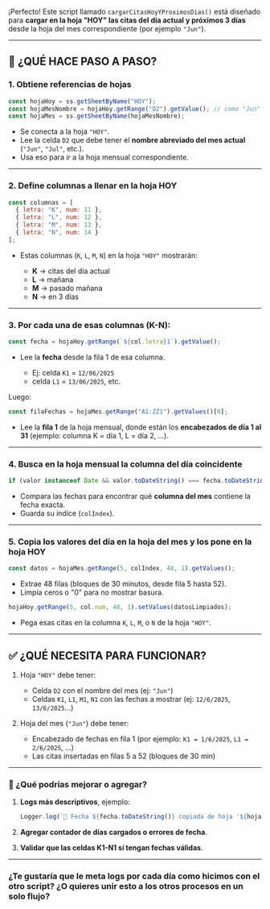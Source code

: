 ¡Perfecto! Este script llamado `cargarCitasHoyYProximosDias()` está diseñado para **cargar en la hoja "HOY" las citas del día actual y próximos 3 días** desde la hoja del mes correspondiente (por ejemplo `"Jun"`).

---

## 🧠 ¿QUÉ HACE PASO A PASO?

### 1. **Obtiene referencias de hojas**

```javascript
const hojaHoy = ss.getSheetByName("HOY");
const hojaMesNombre = hojaHoy.getRange("D2").getValue(); // como "Jun"
const hojaMes = ss.getSheetByName(hojaMesNombre);
```

* Se conecta a la hoja `"HOY"`.
* Lee la celda `D2` que debe tener el **nombre abreviado del mes actual** (`"Jun"`, `"Jul"`, etc.).
* Usa eso para ir a la hoja mensual correspondiente.

---

### 2. **Define columnas a llenar en la hoja HOY**

```javascript
const columnas = [
  { letra: "K", num: 11 },
  { letra: "L", num: 12 },
  { letra: "M", num: 13 },
  { letra: "N", num: 14 }
];
```

* Estas columnas (`K`, `L`, `M`, `N`) en la hoja `"HOY"` mostrarán:

  * **K** → citas del día actual
  * **L** → mañana
  * **M** → pasado mañana
  * **N** → en 3 días

---

### 3. **Por cada una de esas columnas (K-N):**

```javascript
const fecha = hojaHoy.getRange(`${col.letra}1`).getValue();
```

* Lee la **fecha** desde la fila 1 de esa columna.

  * Ej: celda `K1` = `12/06/2025`
  * celda `L1` = `13/06/2025`, etc.

Luego:

```javascript
const filaFechas = hojaMes.getRange("A1:ZZ1").getValues()[0];
```

* Lee la **fila 1** de la hoja mensual, donde están los **encabezados de día 1 al 31** (ejemplo: columna K = día 1, L = día 2, ...).

---

### 4. **Busca en la hoja mensual la columna del día coincidente**

```javascript
if (valor instanceof Date && valor.toDateString() === fecha.toDateString())
```

* Compara las fechas para encontrar qué **columna del mes** contiene la fecha exacta.
* Guarda su índice (`colIndex`).

---

### 5. **Copia los valores del día en la hoja del mes y los pone en la hoja HOY**

```javascript
const datos = hojaMes.getRange(5, colIndex, 48, 1).getValues();
```

* Extrae 48 filas (bloques de 30 minutos, desde fila 5 hasta 52).
* Limpia ceros o "0" para no mostrar basura.

```javascript
hojaHoy.getRange(5, col.num, 48, 1).setValues(datosLimpiados);
```

* Pega esas citas en la columna `K`, `L`, `M`, o `N` de la hoja `"HOY"`.

---

## ✅ ¿QUÉ NECESITA PARA FUNCIONAR?

1. Hoja `"HOY"` debe tener:

   * Celda `D2` con el nombre del mes (ej: `"Jun"`)
   * Celdas `K1`, `L1`, `M1`, `N1` con las fechas a mostrar (ej: `12/6/2025`, `13/6/2025`…)
2. Hoja del mes (`"Jun"`) debe tener:

   * Encabezado de fechas en fila 1 (por ejemplo: `K1 = 1/6/2025`, `L1 = 2/6/2025`, …)
   * Las citas insertadas en filas 5 a 52 (bloques de 30 min)

---

### 🧾 ¿Qué podrías mejorar o agregar?

1. **Logs más descriptivos**, ejemplo:

   ```javascript
   Logger.log(`📆 Fecha ${fecha.toDateString()} copiada de hoja '${hojaMesNombre}' a columna '${col.letra}'`);
   ```

2. **Agregar contador de días cargados o errores de fecha**.

3. **Validar que las celdas K1-N1 sí tengan fechas válidas**.

---

### ¿Te gustaría que le meta logs por cada día como hicimos con el otro script? ¿O quieres unir esto a los otros procesos en un solo flujo?
